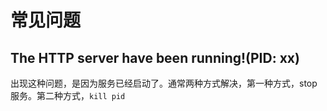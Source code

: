 # 常见问题

## The HTTP server have been running!(PID: xx) 

出现这种问题，是因为服务已经启动了。通常两种方式解决，第一种方式，stop 服务。第二种方式，`kill pid`
